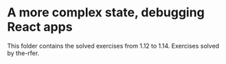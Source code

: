 # A more complex state, debugging React apps

This folder contains the solved exercises from 1.12 to 1.14.
Exercises solved by the-rfer.

